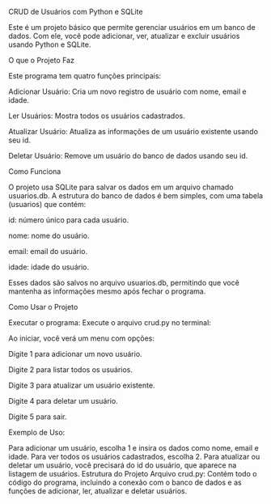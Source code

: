 CRUD de Usuários com Python e SQLite

Este é um projeto básico que permite gerenciar usuários em um banco de dados. Com ele, você pode adicionar, ver, atualizar e excluir usuários usando Python e SQLite.

O que o Projeto Faz

Este programa tem quatro funções principais:

Adicionar Usuário: Cria um novo registro de usuário com nome, email e idade.

Ler Usuários: Mostra todos os usuários cadastrados.

Atualizar Usuário: Atualiza as informações de um usuário existente usando seu id.

Deletar Usuário: Remove um usuário do banco de dados usando seu id.

Como Funciona

O projeto usa SQLite para salvar os dados em um arquivo chamado usuarios.db. A estrutura do banco de dados é bem simples, com uma tabela (usuarios) que contém:

id: número único para cada usuário.

nome: nome do usuário.

email: email do usuário.

idade: idade do usuário.

Esses dados são salvos no arquivo usuarios.db, permitindo que você mantenha as informações mesmo após fechar o programa.

Como Usar o Projeto

Executar o programa: Execute o arquivo crud.py no terminal:


Ao iniciar, você verá um menu com opções:

Digite 1 para adicionar um novo usuário.

Digite 2 para listar todos os usuários.

Digite 3 para atualizar um usuário existente.

Digite 4 para deletar um usuário.

Digite 5 para sair.

Exemplo de Uso:

Para adicionar um usuário, escolha 1 e insira os dados como nome, email e idade.
Para ver todos os usuários cadastrados, escolha 2.
Para atualizar ou deletar um usuário, você precisará do id do usuário, que aparece na listagem de usuários.
Estrutura do Projeto
Arquivo crud.py: Contém todo o código do programa, incluindo a conexão com o banco de dados e as funções de adicionar, ler, atualizar e deletar usuários.
